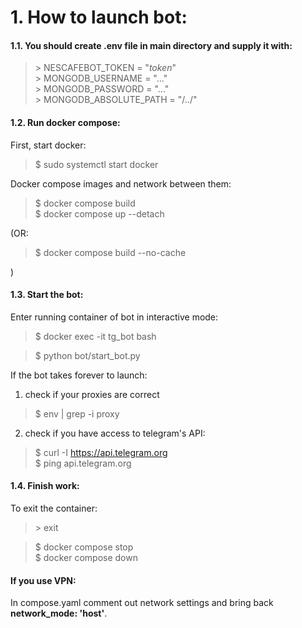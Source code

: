 # 1. How to launch bot:

#### 1.1. You should create .env file in main directory and supply it with:
> \> NESCAFEBOT_TOKEN = "_token_"  
> \> MONGODB_USERNAME = "..."  
> \> MONGODB_PASSWORD = "..."  
> \> MONGODB_ABSOLUTE_PATH = "/../"  


#### 1.2. Run docker compose:
First, start docker:
> \$ sudo systemctl start docker
   
Docker compose images and network between them:
> \$ docker compose build  
> \$ docker compose up --detach

(OR:
> \$ docker compose build --no-cache

)

#### 1.3. Start the bot:
Enter running container of bot in interactive mode:
> \$ docker exec -it tg_bot bash

> \$ python bot/start_bot.py

If the bot takes forever to launch:

1) check if your proxies are correct
> \$ env | grep -i proxy

2) check if you have access to telegram's API:
> \$ curl -I https://api.telegram.org  
> \$ ping api.telegram.org  


#### 1.4. Finish work:
To exit the container:
> \> exit

> \$ docker compose stop  
> \$ docker compose down  


#### If you use VPN:
In compose.yaml comment out network settings and bring back **network_mode: 'host'**.